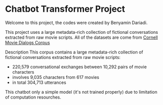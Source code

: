 # Chatbot Transformer Project

Welcome to this project, the codes were created by Benyamin Dariadi.

This project uses a large metadata-rich collection of fictional conversations extracted from raw movie scripts. All of the datasets are come from [Cornell Movie Dialogs Corpus](https://www.cs.cornell.edu/~cristian/Cornell_Movie-Dialogs_Corpus.html)

Description
This corpus contains a large metadata-rich collection of fictional conversations extracted from raw movie scripts:

- 220,579 conversational exchanges between 10,292 pairs of movie characters
- involves 9,035 characters from 617 movies
- in total 304,713 utterances

This chatbot only a simple model (it's not trained properly) due to limitation of computation resourches.
